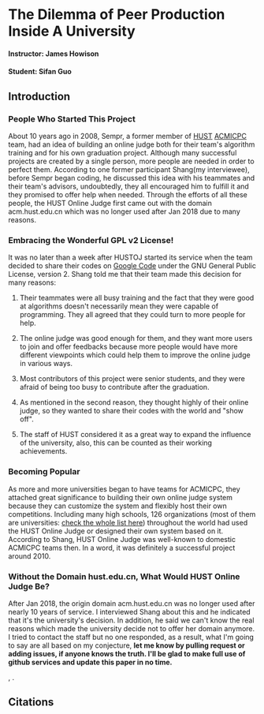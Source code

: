 # The Dilemma of Peer Production Inside A University
#### Instructor: James Howison
#### Student: Sifan Guo

## Introduction
### People Who Started This Project
About 10 years ago in 2008, Sempr, a former member of [HUST](https://en.wikipedia.org/wiki/Huazhong_University_of_Science_and_Technology) [ACMICPC](https://en.wikipedia.org/wiki/ACM_International_Collegiate_Programming_Contest) team, had an idea of building an online judge both for their team's algorithm training and for his own graduation project. Although many successful projects are created by a single person, more people are needed in order to perfect them. According to one former participant Shang(my interviewee), before Sempr began coding, he discussed this idea with his teammates and their team's advisors, undoubtedly, they all encouraged him to fulfill it and they promised to offer help when needed. Through the efforts of all these people, the HUST Online Judge first came out with the domain acm.hust.edu.cn which was no longer used after Jan 2018 due to many reasons.

### Embracing the Wonderful GPL v2 License!
It was no later than a week after HUSTOJ started its service when the team decided to share their codes on [Google Code](https://code.google.com/archive/p/hustoj/) under the GNU General Public License, version 2. Shang told me that their team made this decision for many reasons:

1. Their teammates were all busy training and the fact that they were good at algorithms doesn't necessarily mean they were capable of programming. They all agreed that they could turn to more people for help.

2. The online judge was good enough for them, and they want more users to join and offer feedbacks because more people would have more different viewpoints which could help them to improve the online judge in various ways.

3. Most contributors of this project were senior students, and they were afraid of being too busy to contribute after the graduation.

4. As mentioned in the second reason, they thought highly of their online judge, so they wanted to share their codes with the world and "show off".

5. The staff of HUST considered it as a great way to expand the influence of the university, also, this can be counted as their working achievements.

### Becoming Popular
As more and more universities began to have teams for ACMICPC, they attached great significance to building their own online judge system because they can customize the system and flexibly host their own competitions. Including many high schools, 126 organizations (most of them are universities: [check the whole list here](https://code.google.com/archive/p/hustoj/)) throughout the world had used the HUST Online Judge or designed their own system based on it. According to Shang, HUST Online Judge was well-known to domestic ACMICPC teams then. In a word, it was definitely a successful project around 2010.


### Without the Domain hust.edu.cn, What Would HUST Online Judge Be?
After Jan 2018, the origin domain acm.hust.edu.cn was no longer used after nearly 10 years of service. I interviewed Shang about this and he indicated that it's the university's decision. In addition, he said we can't know the real reasons which made the university decide not to offer her domain anymore. I tried to contact the staff but no one responded, as a result, what I'm going to say are all based on my conjecture, **let me know by pulling request or adding issues, if anyone knows the truth. I'll be glad to make full use of github services and update this paper in no time.**

, .

















## Citations
